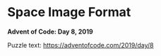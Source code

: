 # Space Image Format

**Advent of Code: Day 8, 2019**

Puzzle text: <https://adventofcode.com/2019/day/8>
